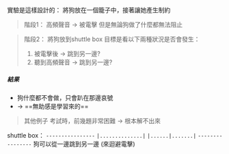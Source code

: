 實驗是這樣設計的：
將狗放在一個籠子中，接著讓她產生制約
> 階段1：
> 高頻聲音 -> 被電擊
> 但是無論狗做了什麼都無法阻止

> 階段2：
> 將狗放到shuttle box
> 目標是看以下兩種狀況是否會發生：
> 1. 被電擊後 -> 跳到另一邊?
> 2. 聽到高頻聲音 -> 跳到另一邊?

##### 結果
- 狗什麼都不會做，只會趴在那邊哀號
- -> ==無助感是學習來的==

>其他例子
>考試時，前幾題非常困難 -> 根本解不出來 


shuttle box：
`----------------`
`|..............|`
`|......|.......|`
`----------------`
狗可以從一邊跳到另一邊 (來迴避電擊)